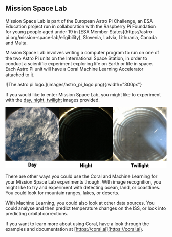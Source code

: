 ## Mission Space Lab

<div style="display: flex; flex-wrap: wrap">
<div style="flex-basis: 200px; flex-grow: 1; margin-right: 15px;">
Mission Space Lab is part of the European Astro Pi Challenge, an ESA Education project run in collaboration with the Raspberry Pi Foundation for young people aged under 19 in [ESA Member States](https://astro-pi.org/mission-space-lab/eligibility), Slovenia, Latvia, Lithuania, Canada and Malta.
 
Mission Space Lab involves writing a computer program to run on one of the two Astro Pi units on the International Space Station, in order to conduct a scientific experiment exploring life on Earth or life in space. Each Astro Pi unit will have a Coral Machine Learning Accelerator attached to it.
</div>
<div>
![The astro pi logo.](images/astro_pi_logo.png){:width="300px"}
</div>
</div>

If you would like to enter Mission Space Lab, you might like to experiment with the [day, night, twilight](https://drive.google.com/drive/folders/1owb4zoZzSMld5qX0edCwZ1qZ6ypnJQ_5?usp=sharing) images provided.

![Three images taken from the ISS showing the Earth in day, night, and twilight.](images/identification.png)

There are other ways you could use the Coral and Machine Learning for your Mission Space Lab experiments though. With image recognition, you might like to try and experiment with detecting ocean, land, or coastlines. You could look for mountain ranges, lakes, or deserts.

With Machine Learning, you could also look at other data sources. You could analyse and then predict temperature changes on the ISS, or look into predicting orbital corrections.

If you want to learn more about using Coral, have a look through the examples and documentation at [https://coral.ai](https://coral.ai).
